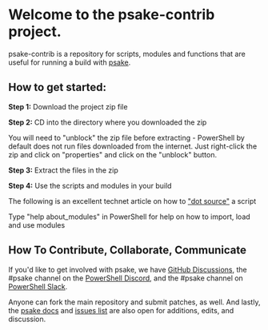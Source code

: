 ﻿Welcome to the psake-contrib project.
=====================================

psake-contrib is a repository for scripts, modules and functions that are useful for running a build with [psake](http://github.com/psake/psake).


## How to get started:

**Step 1:** Download the project zip file 

**Step 2:** CD into the directory where you downloaded the zip 

You will need to "unblock" the zip file before extracting - PowerShell by default does not run files downloaded from the internet.
Just right-click the zip and click on "properties" and click on the "unblock" button.

**Step 3:** Extract the files in the zip

**Step 4:** Use the scripts and modules in your build 

The following is an excellent technet article on how to ["dot source"](http://technet.microsoft.com/en-us/library/ee176949.aspx) a script

Type "help about_modules" in PowerShell for help on how to import, load and use modules

## How To Contribute, Collaborate, Communicate

If you'd like to get involved with psake, we have [GitHub Discussions](https://github.com/orgs/psake/discussions), the #psake channel on the [PowerShell Discord](https://aka.ms/psdiscord), and the #psake channel on [PowerShell Slack](https://aka.ms/psslack).

Anyone can fork the main repository and submit patches, as well. And lastly, the [psake docs](http://github.com/psake/docs) and [issues list](http://github.com/psake/psake-contrib/issues) are also open for additions, edits, and discussion.
